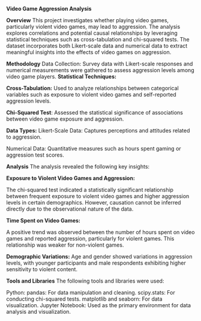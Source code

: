 **Video Game Aggression Analysis**

**Overview**
This project investigates whether playing video games, particularly violent video games, may lead to aggression. The analysis explores correlations and potential causal relationships by leveraging statistical techniques such as cross-tabulation and chi-squared tests. The dataset incorporates both Likert-scale data and numerical data to extract meaningful insights into the effects of video games on aggression.

**Methodology**
Data Collection: Survey data with Likert-scale responses and numerical measurements were gathered to assess aggression levels among video game players.
**Statistical Techniques:**

**Cross-Tabulation:** Used to analyze relationships between categorical variables such as exposure to violent video games and self-reported aggression levels.

**Chi-Squared Test**: Assessed the statistical significance of associations between video game exposure and aggression.

**Data Types:**
Likert-Scale Data: Captures perceptions and attitudes related to aggression.

Numerical Data: Quantitative measures such as hours spent gaming or aggression test scores.

**Analysis**
The analysis revealed the following key insights:

**Exposure to Violent Video Games and Aggression:**

The chi-squared test indicated a statistically significant relationship between frequent exposure to violent video games and higher aggression levels in certain demographics.
However, causation cannot be inferred directly due to the observational nature of the data.

**Time Spent on Video Games:**

A positive trend was observed between the number of hours spent on video games and reported aggression, particularly for violent games. This relationship was weaker for non-violent games.

**Demographic Variations:**
Age and gender showed variations in aggression levels, with younger participants and male respondents exhibiting higher sensitivity to violent content.

**Tools and Libraries**
The following tools and libraries were used:

Python:
pandas: For data manipulation and cleaning.
scipy.stats: For conducting chi-squared tests.
matplotlib and seaborn: For data visualization.
Jupyter Notebook: Used as the primary environment for data analysis and visualization.

